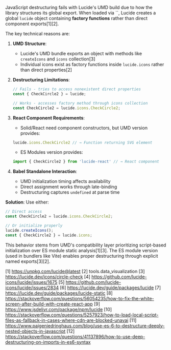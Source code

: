 JavaScript destructuring fails with Lucide's UMD build due to how the library structures its global export. When loaded via ``, Lucide creates a global `lucide` object containing **factory functions** rather than direct component exports[1][2]. 

The key technical reasons are:

1. **UMD Structure**: 
   - Lucide's UMD bundle exports an object with methods like `createIcons` and `icons` collection[3]
   - Individual icons exist as factory functions inside `lucide.icons` rather than direct properties[2]

2. **Destructuring Limitations**:
   ```js
   // Fails - tries to access nonexistent direct properties
   const { CheckCircle2 } = lucide; 

   // Works - accesses factory method through icons collection
   const CheckCircle2 = lucide.icons.CheckCircle2;
   ```

3. **React Component Requirements**:
   - Solid/React need component constructors, but UMD version provides:
   ```js
   lucide.icons.CheckCircle2 // → Function returning SVG element
   ```
   - ES Modules version provides:
   ```js
   import { CheckCircle2 } from 'lucide-react' // → React component
   ```

4. **Babel Standalone Interaction**:
   - UMD initialization timing affects availability
   - Direct assignment works through late-binding
   - Destructuring captures `undefined` at parse time

**Solution**: Use either:
```js
// Direct access
const CheckCircle2 = lucide.icons.CheckCircle2;

// Or initialize properly
lucide.createIcons();
const { CheckCircle2 } = lucide.icons; 
```

This behavior stems from UMD's compatibility layer prioritizing script-based initialization over ES module static analysis[1][3]. The ES module version (used in bundlers like Vite) enables proper destructuring through explicit named exports[3][2].

[1] https://unpkg.com/lucide@latest
[2] tools.data_visualization
[3] https://lucide.dev/icons/circle-check
[4] https://github.com/lucide-icons/lucide/issues/1675
[5] https://github.com/lucide-icons/lucide/issues/2834
[6] https://lucide.dev/guide/packages/lucide
[7] https://lucide.dev/guide/packages/lucide-static
[8] https://stackoverflow.com/questions/56054235/how-to-fix-the-white-screen-after-build-with-create-react-app
[9] https://www.jsdelivr.com/package/npm/lucide
[10] https://stackoverflow.com/questions/5257923/how-to-load-local-script-files-as-fallback-in-cases-where-cdn-are-blocked-unavai
[11] https://www.paigeniedringhaus.com/blog/use-es-6-to-destructure-deeply-nested-objects-in-javascript
[12] https://stackoverflow.com/questions/41137896/how-to-use-deep-destructuring-on-imports-in-es6-syntax